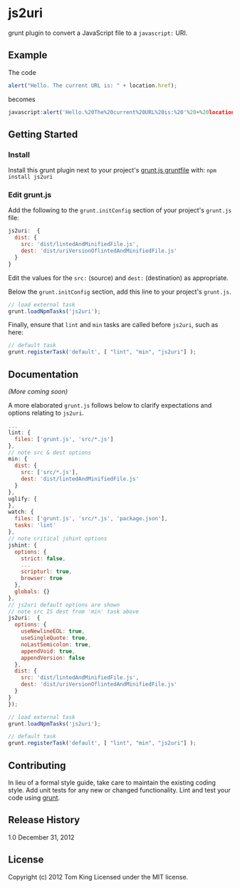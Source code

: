 # js2uri

grunt plugin to convert a JavaScript file to a `javascript:` URI.

## Example
The code

```javascript
alert("Hello. The current URL is: " + location.href);
```

becomes
```javascript
javascript:alert('Hello.%20The%20current%20URL%20is:%20'%20+%20location.href);void'0'
```

## Getting Started
### Install
Install this grunt plugin next to your project's [grunt.js gruntfile][getting_started]
with: `npm install js2uri`

### Edit grunt.js

Add the following to the `grunt.initConfig` section of your project's `grunt.js` file:
```javascript
js2uri:  {
  dist: {
	src: 'dist/lintedAndMinifiedFile.js',
	dest: 'dist/uriVersionOflintedAndMinifiedFile.js'
  }
}
```
Edit the  values for the `src:` (source) and `dest:` (destination) as appropriate.

Below the `grunt.initConfig` section, add this line to your project's `grunt.js`.

```javascript
// load external task
grunt.loadNpmTasks('js2uri');
```

Finally, ensure that `lint` and `min` tasks are called before `js2uri`, such as here:

```javascript
// default task
grunt.registerTask('default', [ "lint", "min", "js2uri"] );
```

## Documentation
_(More coming soon)_

A more elaborated `grunt.js` follows below to clarify expectations and options relating to
`js2uri`.

```javascript
...
lint: {
  files: ['grunt.js', 'src/*.js']
},
// note src & dest options
min: {
  dist: {
	src: ['src/*.js'],
	dest: 'dist/lintedAndMinifiedFile.js'
  }
},
uglify: {
},
watch: {
  files: ['grunt.js', 'src/*.js', 'package.json'],
  tasks: 'lint'
},
// note critical jshint options
jshint: {
  options: {
	strict: false,
	...
	scripturl: true,
	browser: true
  },
  globals: {}
},
// js2uri default options are shown
// note src IS dest from 'min' task above
js2uri:  {
  options: {
	useNewlineEOL: true,
	useSingleQuote: true,
	noLastSemicolon: true,
	appendVoid: true,
	appendVersion: false
  },
  dist: {
	src: 'dist/lintedAndMinifiedFile.js',
	dest: 'dist/uriVersionOflintedAndMinifiedFile.js'
  }
}
});

// load external task
grunt.loadNpmTasks('js2uri');

// default task
grunt.registerTask('default', [ "lint", "min", "js2uri"] );
```

## Contributing
In lieu of a formal style guide, take care to maintain the existing coding style.
Add unit tests for any new or changed functionality.
Lint and test your code using [grunt][grunt].

## Release History
1.0 December 31, 2012

## License
Copyright (c) 2012 Tom King
Licensed under the MIT license.

<!--- reference URLs -->
[grunt]: http://gruntjs.com/
[getting_started]: https://github.com/gruntjs/grunt/blob/0.3-stable/docs/getting_started.md
